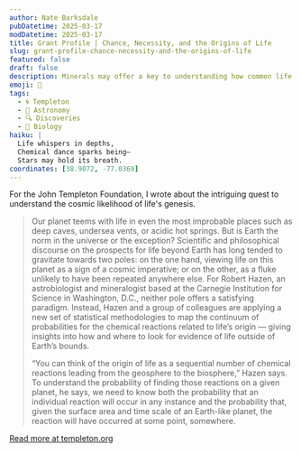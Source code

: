 ```yaml
---
author: Nate Barksdale
pubDatetime: 2025-03-17
modDatetime: 2025-03-17
title: Grant Profile | Chance, Necessity, and the Origins of Life
slug: grant-profile-chance-necessity-and-the-origins-of-life
featured: false
draft: false
description: Minerals may offer a key to understanding how common life is in the universe
emoji: 🌌
tags:
  - 🌀 Templeton
  - 🌌 Astronomy
  - 🔍 Discoveries
  - 🧬 Biology
haiku: |
  Life whispers in depths,  
  Chemical dance sparks being—  
  Stars may hold its breath.
coordinates: [38.9072, -77.0369]
---
```


For the John Templeton Foundation, I wrote about the intriguing quest to understand the cosmic likelihood of life's genesis.

> Our planet teems with life in even the most improbable places such as deep caves, undersea vents, or acidic hot springs. But is Earth the norm in the universe or the exception? Scientific and philosophical discourse on the prospects for life beyond Earth has long tended to gravitate towards two poles: on the one hand, viewing life on this planet as a sign of a cosmic imperative; or on the other, as a fluke unlikely to have been repeated anywhere else. For Robert Hazen, an astrobiologist and mineralogist based at the Carnegie Institution for Science in Washington, D.C., neither pole offers a satisfying paradigm. Instead, Hazen and a group of colleagues are applying a new set of statistical methodologies to map the continuum of probabilities for the chemical reactions related to life’s origin — giving insights into how and where to look for evidence of life outside of Earth’s bounds.
>
> “You can think of the origin of life as a sequential number of chemical reactions leading from the geosphere to the biosphere,” Hazen says. To understand the probability of finding those reactions on a given planet, he says, we need to know both the probability that an individual reaction will occur in any instance and the probability that, given the surface area and time scale of an Earth-like planet, the reaction will have occurred at some point, somewhere.

[Read more at templeton.org](https://www.templeton.org/grant/chance-necessity-and-the-origins-of-life)
